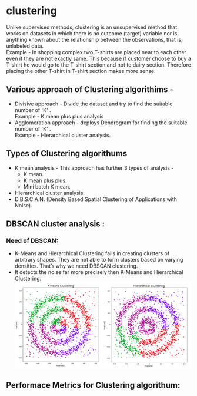 # clustering
Unlike supervised methods, clustering is an unsupervised method that works on datasets in which there is no outcome (target) variable nor is anything known about the relationship between the observations, that is, unlabeled data.<br>
Example - In shopping complex two T-shirts are placed near to each other even if they are not exactly same. This because if customer choose to buy a T-shirt he would go to the T-shirt section and not to dairy section. Therefore placing the other T-shirt in T-shirt section makes more sense.


## Various approach of Clustering algorithims -
- Divisive approach - Divide the dataset and try to find the suitable number of 'K' .<br>
Example - K mean plus plus analysis
- Agglomeration approach - deploys Dendrogram for finding the suitable number of 'K' .<br>
Example - Hierarchical cluster analysis.

## Types of Clustering algorithums 
- K mean analysis - This approach has further 3 types of analysis -
  - K mean. 
  - K mean plus plus.
  - Mini batch K mean.
- Hierarchical cluster analysis.
- D.B.S.C.A.N. (Density Based Spatial Clustering of Applications with Noise).

## DBSCAN cluster analysis :
### Need of DBSCAN:
- K-Means and Hierarchical Clustering fails in creating clusters of arbitrary shapes. They are not able to form clusters based on varying densities. That’s why we need DBSCAN clustering.
- It detects the noise far more precisely then K-Means and Hierarchical Clustering. 
          ![clustering](image-resources/clustering(1.1).png)

## Performace Metrics for Clustering algorithum:

